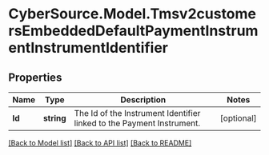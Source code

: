 # CyberSource.Model.Tmsv2customersEmbeddedDefaultPaymentInstrumentInstrumentIdentifier
## Properties

Name | Type | Description | Notes
------------ | ------------- | ------------- | -------------
**Id** | **string** | The Id of the Instrument Identifier linked to the Payment Instrument.  | [optional] 

[[Back to Model list]](../README.md#documentation-for-models) [[Back to API list]](../README.md#documentation-for-api-endpoints) [[Back to README]](../README.md)

